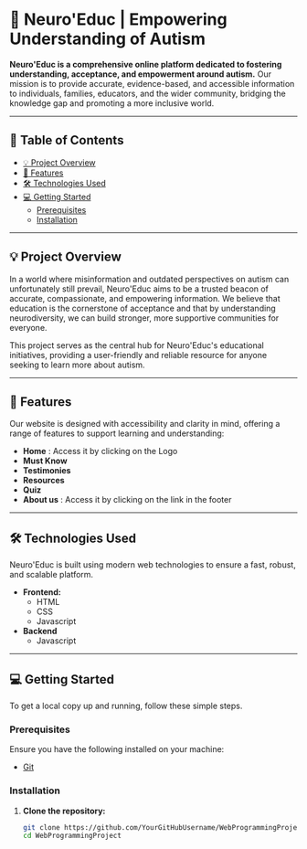 # 🧠 Neuro'Educ | Empowering Understanding of Autism

**Neuro'Educ is a comprehensive online platform dedicated to fostering understanding, acceptance, and empowerment around autism.** Our mission is to provide accurate, evidence-based, and accessible information to individuals, families, educators, and the wider community, bridging the knowledge gap and promoting a more inclusive world.

---

## 🌟 Table of Contents

*   [💡 Project Overview](#-project-overview)
*   [🚀 Features](#-features)
*   [🛠️ Technologies Used](#️-technologies-used)
*   [💻 Getting Started](#-getting-started)
    *   [Prerequisites](#prerequisites)
    *   [Installation](#installation)

---

## 💡 Project Overview

In a world where misinformation and outdated perspectives on autism can unfortunately still prevail, Neuro'Educ aims to be a trusted beacon of accurate, compassionate, and empowering information. We believe that education is the cornerstone of acceptance and that by understanding neurodiversity, we can build stronger, more supportive communities for everyone.

This project serves as the central hub for Neuro'Educ's educational initiatives, providing a user-friendly and reliable resource for anyone seeking to learn more about autism.

---

## 🚀 Features

Our website is designed with accessibility and clarity in mind, offering a range of features to support learning and understanding:

*   **Home** : Access it by clicking on the Logo
*   **Must Know** 
*   **Testimonies** 
*   **Resources**
*   **Quiz**
*   **About us** : Access it by clicking on the link in the footer

---

## 🛠️ Technologies Used

Neuro'Educ is built using modern web technologies to ensure a fast, robust, and scalable platform.

*   **Frontend:**
    *  HTML
    *  CSS
    *  Javascript
*  **Backend**
    *  Javascript 

---

## 💻 Getting Started

To get a local copy up and running, follow these simple steps.

### Prerequisites

Ensure you have the following installed on your machine:

*   [Git](https://git-scm.com/)

### Installation

1.  **Clone the repository:**
    ```bash
    git clone https://github.com/YourGitHubUsername/WebProgrammingProject.git
    cd WebProgrammingProject
    ```
